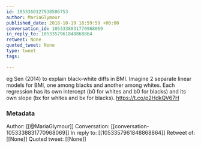 ```yaml
---
id: 1053360127938506753
author: MariaGlymour
published_date: 2018-10-19 18:59:59 +00:00
conversation_id: 1053338831770968069
in_reply_to: 1053357961848868864
retweet: None
quoted_tweet: None
type: tweet
tags:

---
```


eg Sen (2014) to explain black-white diffs in BMI. Imagine 2 separate linear models for BMI, one among blacks and another among whites. Each regression has its own intercept (b0 for whites and b0 for blacks) and its own slope (bx for whites and bx for blacks). https://t.co/p2HdkQV67H

### Metadata

Author: [[@MariaGlymour]]
Conversation: [[conversation-1053338831770968069]]
In reply to: [[1053357961848868864]]
Retweet of: [[None]]
Quoted tweet: [[None]]

